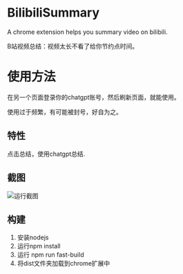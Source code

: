# BilibiliSummary
A chrome extension helps you summary video on bilibili.

B站视频总结：视频太长不看了给你节约点时间。

# 使用方法
在另一个页面登录你的chatgpt账号，然后刷新页面，就能使用。

使用过于频繁，有可能被封号，好自为之。
## 特性
点击总结，使用chatgpt总结.
## 截图

![运行截图](https://raw.githubusercontent.com/lxfater/BilibiliSummary/main/screenShot/1676802769323.png)

## 构建
1. 安装nodejs
2. 运行npm install
3. 运行 npm run fast-build
4. 将dist文件夹加载到chrome扩展中
